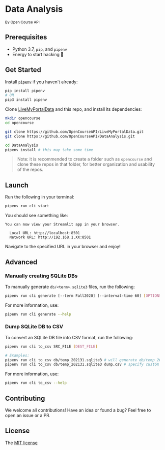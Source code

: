 # Data Analysis
<sub>By Open Course API</sub>

## Prerequisites

- Python 3.7, `pip`, and `pipenv`
- Energy to start hacking 🚀

## Get Started

Install [`pipenv`](https://pypi.org/project/pipenv/) if you haven't already:

```bash
pip install pipenv
# OR
pip3 install pipenv
```

Clone [LiveMyPortalData](https://github.com/OpenCourseAPI/LiveMyPortalData.git) and this repo, and install its dependencies:

```bash
mkdir opencourse
cd opencourse

git clone https://github.com/OpenCourseAPI/LiveMyPortalData.git
git clone https://github.com/OpenCourseAPI/DataAnalysis.git

cd DataAnalysis
pipenv install # this may take some time
```

> Note: it is recommended to create a folder such as `opencourse` and clone these repos in that folder, for better organization and usability of the repos.

## Launch

Run the following in your terminal:

```bash
pipenv run cli start
```

You should see something like:

```
You can now view your Streamlit app in your browser.

  Local URL: http://localhost:8501
  Network URL: http://192.168.1.XX:8501
```

Navigate to the specified URL in your browser and enjoy!

## Advanced

### Manually creating SQLite DBs

To manually generate `db/<term>.sqlite3` files, run the following:

```bash
pipenv run cli generate [--term Fall2020] [--interval-time 60] [OPTIONS]
```

For more information, use:

```bash
pipenv run cli generate --help
```

### Dump SQLite DB to CSV

To convert an SQLite DB file into CSV format, run the following:

```bash
pipenv run cli to_csv SRC_FILE [DEST_FILE]

# Examples:
pipenv run cli to_csv db/temp_202131.sqlite3 # will generate db/temp_202131.csv
pipenv run cli to_csv db/temp_202131.sqlite3 dump.csv # specify custom file
```

For more information, use:

```bash
pipenv run cli to_csv --help
```

## Contributing

We welcome all contributions! Have an idea or found a bug? Feel free to open an issue or a PR.

## License

The [MIT license](LICENSE)

